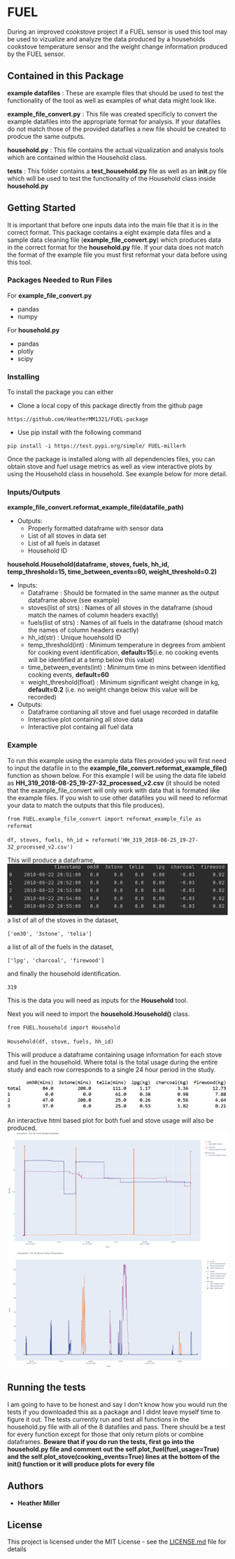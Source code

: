 
# FUEL 

During an improved cookstove project if a FUEL sensor is used this tool may be used to vizualize and analyze the data produced by a households cookstove temperature sensor and the weight change information produced by the FUEL sensor. 


## Contained in this Package 

**example datafiles** : These are example files that should be used to test the functionality of the tool as well as examples of what data might look like. 

**example_file_convert.py** : This file was created specificly to convert the example datafiles into the appropriate format for analysis. If your datafiles do not match those of the provided datafiles a new file should be created to prodcue the same outputs. 

**household.py** : This file contains the actual vizualization and analysis tools which are contained within the Household class. 

**tests** : This folder contains a **test_household.py** file as well as an __init__.py file which will be used to test the functionality of the Household class inside **household.py** 

## Getting Started

It is important that before one inputs data into the main file that it is in the correct format. This package contains a eight example data files and a sample data cleaning file (**example_file_convert.py**) which produces data in the correct format for the **household.py** file. If your data does not match the format of the example file you must first reformat your data before using this tool. 

### Packages Needed to Run Files 

For **example_file_convert.py** 
* pandas 
* numpy 

For **household.py** 
* pandas 
* plotly
* scipy 

### Installing
To install the package you can either 
* Clone a local copy of this package directly from the github page 
```
https://github.com/HeatherMM1321/FUEL-package
```
* Use pip install with the following command 
```
pip install -i https://test.pypi.org/simple/ FUEL-millerh
```
Once the package is installed along with all dependencies files, you can obtain stove and fuel usage metrics as well as view interactive plots by using the Household class in household. See example below for more detail. 

### Inputs/Outputs

**example_file_convert.reformat_example_file(datafile_path)** 
* Outputs: 
  * Properly formatted dataframe with sensor data 
  * List of all stoves in data set 
  * List of all fuels in dataset 
  * Household ID 

**household.Household(dataframe, stoves, fuels, hh_id, temp_threshold=15, time_between_events=60, weight_threshold=0.2)** 
* Inputs: 
  * Dataframe : Should be formated in the same manner as the output dataframe above (see example) 
  * stoves(list of strs) : Names of all stoves in the dataframe (shoud match the names of column headers exactly) 
  * fuels(list of strs) : Names of all fuels in the dataframe (shoud match the names of column headers exactly) 
  * hh_id(str) : Unique houehsold ID 
  * temp_threshold(int) : Minimum temperature in degrees from ambient for cooking event identification, **default=15**(i.e. no cooking events will be identified at a temp below this value) 
  * time_between_events(int) : Minimum time in mins between identified cooking events, **default=60**
  * weight_threshold(float) : Minimum significant weight change in kg, **default=0.2** (i.e. no weight change below this value will be recorded) 
* Outputs: 
  * Dataframe contianing all stove and fuel usage recorded in datafile 
  * Interactive plot containing all stove data 
  * Interactive plot containg all fuel data 

### Example 
To run this example using the example data files provided you will first need to input the datafile in to the **example_file_convert.reformat_example_file()** function as shown below. For this example I will be using the data file labeld as **HH_319_2018-08-25_19-27-32_processed_v2.csv** (it should be noted that the example_file_convert will only work with data that is formated like the example files. If you wish to use other datafiles you will need to reformat your data to match the outputs that this file produces). 

```
from FUEL.example_file_convert import reformat_example_file as reformat 

df, stoves, fuels, hh_id = reformat('HH_319_2018-08-25_19-27-32_processed_v2.csv') 
```
This will produce a dataframe,  ![alt text](https://github.com/HeatherMM1321/FUEL-package/blob/master/example_outputs/df_output.PNG)
a list of all of the stoves in the dataset, 
```
['om30', '3stone', 'telia']
```
a list of all of the fuels in the dataset, 
```
['lpg', 'charcoal', 'firewood'] 
```
and finally the household identification. 

```
319
```
This is the data you will need as inputs for the **Household** tool. 

Next you will need to import the **household.Household()** class. 

```
from FUEL.household import Household 

Household(df, stove, fuels, hh_id) 
```
This will produce a dataframe containing usage information for each stove and fuel in the household. Where total is the total usage during the entire study and each row corresponds to a single 24 hour period in the study.

![alt text](https://github.com/HeatherMM1321/FUEL-package/blob/master/example_outputs/dataframe.PNG) 

An interactive html based plot for both fuel and stove usage will also be produced. 
![alt text](https://github.com/HeatherMM1321/FUEL-package/blob/master/example_outputs/fuel.PNG) 
![alt text](https://github.com/HeatherMM1321/FUEL-package/blob/master/example_outputs/stove_full.PNG) 

## Running the tests

I am going to have to be honest and say I don't know how you would run the tests if you downloaded this as a package and I didnt leave myself time to figure it out. The tests currently run and test all functions in the household.py file with all of the 8 datafiles and pass. There should be a test for every function except for those that only return plots or combine dataframes. **Beware that if you do run the tests, first go into the household.py file and comment out the self.plot_fuel(fuel_usage=True) and the self.plot_stove(cooking_events=True) lines at the bottom of the __init__() function or it will produce plots for every file**


## Authors

* **Heather Miller** 


## License

This project is licensed under the MIT License - see the [LICENSE.md](LICENSE.md) file for details
